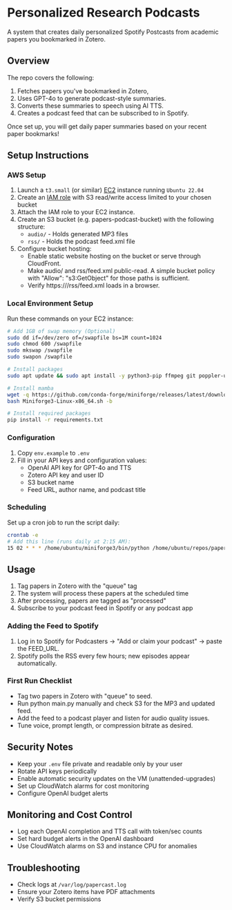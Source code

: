 # Personalized Research Podcasts

A system that creates daily personalized Spotify Postcasts from academic papers you bookmarked in Zotero.

## Overview

The repo covers the following:
1. Fetches papers you've bookmarked in Zotero,
2. Uses GPT-4o to generate podcast-style summaries.
3. Converts these summaries to speech using AI TTS.
4. Creates a podcast feed that can be subscribed to in Spotify.

Once set up, you will get daily paper summaries based on your recent paper bookmarks!

## Setup Instructions

### AWS Setup

1. Launch a `t3.small` (or similar) [EC2](https://console.aws.amazon.com/ec2/) instance running `Ubuntu 22.04`
2. Create an [IAM role](https://console.aws.amazon.com/iam/home#/roles) with S3 read/write access limited to your chosen bucket
3. Attach the IAM role to your EC2 instance.
4. Create an S3 bucket (e.g. papers-podcast-bucket) with the following structure:
   - `audio/` - Holds generated MP3 files
   - `rss/` - Holds the podcast feed.xml file
5. Configure bucket hosting:
   - Enable static website hosting on the bucket or serve through CloudFront.
   - Make audio/ and rss/feed.xml public-read. A simple bucket policy with "Allow": "s3:GetObject" for those paths is sufficient.
   - Verify https://<bucket-url>/rss/feed.xml loads in a browser.

### Local Environment Setup

Run these commands on your EC2 instance:

```bash
# Add 1GB of swap memory (Optional)
sudo dd if=/dev/zero of=/swapfile bs=1M count=1024
sudo chmod 600 /swapfile
sudo mkswap /swapfile
sudo swapon /swapfile

# Install packages
sudo apt update && sudo apt install -y python3-pip ffmpeg git poppler-utils

# Install mamba
wget -q https://github.com/conda-forge/miniforge/releases/latest/download/Miniforge3-Linux-x86_64.sh
bash Miniforge3-Linux-x86_64.sh -b

# Install required packages
pip install -r requirements.txt
```

### Configuration

1. Copy `env.example` to `.env`
2. Fill in your API keys and configuration values:
   - OpenAI API key for GPT-4o and TTS
   - Zotero API key and user ID
   - S3 bucket name
   - Feed URL, author name, and podcast title

### Scheduling

Set up a cron job to run the script daily:

```bash
crontab -e
# Add this line (runs daily at 2:15 AM):
15 02 * * * /home/ubuntu/miniforge3/bin/python /home/ubuntu/repos/paper-speed-reader/main.py >> /var/log/papercast.log 2>&1
```

## Usage

1. Tag papers in Zotero with the "queue" tag
2. The system will process these papers at the scheduled time
3. After processing, papers are tagged as "processed"
4. Subscribe to your podcast feed in Spotify or any podcast app

### Adding the Feed to Spotify

1. Log in to Spotify for Podcasters → "Add or claim your podcast" → paste the FEED_URL.
2. Spotify polls the RSS every few hours; new episodes appear automatically.

### First Run Checklist

- Tag two papers in Zotero with "queue" to seed.
- Run python main.py manually and check S3 for the MP3 and updated feed.
- Add the feed to a podcast player and listen for audio quality issues.
- Tune voice, prompt length, or compression bitrate as desired.

## Security Notes

- Keep your `.env` file private and readable only by your user
- Rotate API keys periodically
- Enable automatic security updates on the VM (unattended-upgrades)
- Set up CloudWatch alarms for cost monitoring
- Configure OpenAI budget alerts

## Monitoring and Cost Control

- Log each OpenAI completion and TTS call with token/sec counts
- Set hard budget alerts in the OpenAI dashboard
- Use CloudWatch alarms on S3 and instance CPU for anomalies

## Troubleshooting

- Check logs at `/var/log/papercast.log`
- Ensure your Zotero items have PDF attachments
- Verify S3 bucket permissions
